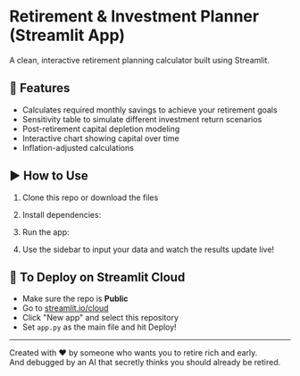# Retirement & Investment Planner (Streamlit App)

A clean, interactive retirement planning calculator built using Streamlit.

## 🧠 Features

- Calculates required monthly savings to achieve your retirement goals
- Sensitivity table to simulate different investment return scenarios
- Post-retirement capital depletion modeling
- Interactive chart showing capital over time
- Inflation-adjusted calculations

## ▶️ How to Use

1. Clone this repo or download the files
2. Install dependencies:


3. Run the app:

4. Use the sidebar to input your data and watch the results update live!

## 🚀 To Deploy on Streamlit Cloud

- Make sure the repo is **Public**
- Go to [streamlit.io/cloud](https://streamlit.io/cloud)
- Click \"New app\" and select this repository
- Set `app.py` as the main file and hit Deploy!

---

Created with ❤️ by someone who wants you to retire rich and early.  
And debugged by an AI that secretly thinks you should already be retired.

